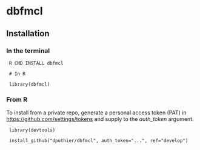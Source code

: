 # dbfmcl

## Installation

### In the terminal

     R CMD INSTALL dbfmcl
     
     # In R
     
     library(dbfmcl)
     
### From R

To install from a private repo, generate a personal access token (PAT) in https://github.com/settings/tokens and supply to the *auth_token* argument. 

     library(devtools)
     
     install_github("dputhier/dbfmcl", auth_token="...", ref="develop")
